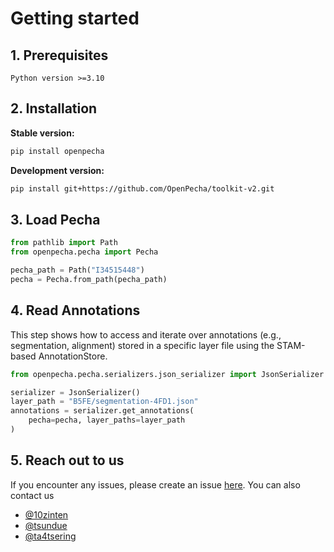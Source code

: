 # Getting started



## 1. Prerequisites

```Python version >=3.10```

## 2. Installation
**Stable version:**
```bash
pip install openpecha
```

**Development version:**
```bash
pip install git+https://github.com/OpenPecha/toolkit-v2.git
```

## 3. Load Pecha

```python
from pathlib import Path 
from openpecha.pecha import Pecha

pecha_path = Path("I34515448")
pecha = Pecha.from_path(pecha_path)
```

## 4. Read Annotations
This step shows how to access and iterate over annotations (e.g., segmentation, alignment) stored in a specific layer file using the STAM-based AnnotationStore.


```python
from openpecha.pecha.serializers.json_serializer import JsonSerializer

serializer = JsonSerializer()
layer_path = "B5FE/segmentation-4FD1.json"
annotations = serializer.get_annotations(
    pecha=pecha, layer_paths=layer_path
)

```

## 5. Reach out to us
If you encounter any issues, please create an issue [here](https://github.com/OpenPecha/toolkit-v2/issues/new).
You can also contact us 
- [@10zinten](https://github.com/10zinten)
- [@tsundue](https://github.com/tenzin3)
- [@ta4tsering](https://github.com/ta4tsering)



